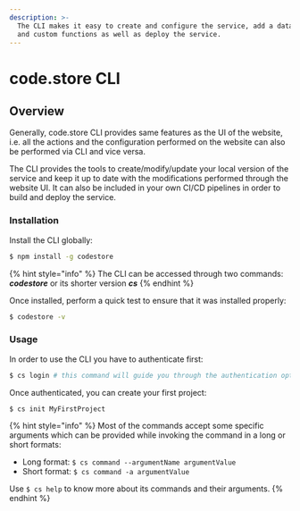 ```yaml
---
description: >-
  The CLI makes it easy to create and configure the service, add a data schema
  and custom functions as well as deploy the service.
---
```


# code.store CLI

## Overview

Generally, code.store CLI provides same features as the UI of the website, i.e. all the actions and the configuration performed on the website can also be performed via CLI and vice versa.

The CLI provides the tools to create/modify/update your local version of the service and keep it up to date with the modifications performed through the website UI. It can also be included in your own CI/CD pipelines in order to build and deploy the service.

### Installation

Install the CLI globally:

```bash
$ npm install -g codestore
```

{% hint style="info" %}
The CLI can be accessed through two commands: _**codestore**_ or its shorter version _**cs**_
{% endhint %}

Once installed, perform a quick  test to ensure that it was installed properly:

```bash
$ codestore -v
```

### Usage

In order to use the CLI  you have to authenticate first:

```bash
$ cs login # this command will guide you through the authentication options
```

Once authenticated, you can create your first project:

```text
$ cs init MyFirstProject
```

{% hint style="info" %}
Most of the commands accept some specific arguments which can be provided while invoking the command in a long or short formats:

* Long format: `$ cs command --argumentName argumentValue`
* Short format: `$ cs command -a argumentValue`

Use  `$ cs help` to know more about its commands and their arguments.
{% endhint %}

